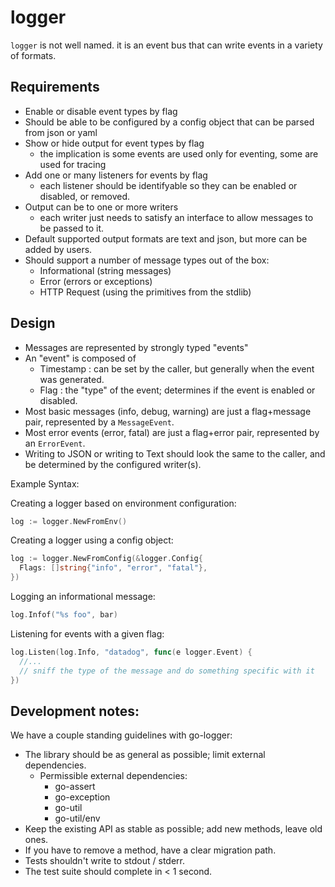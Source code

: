 logger
======

`logger` is not well named. it is an event bus that can write events in a variety of formats.

## Requirements
- Enable or disable event types by flag
- Should be able to be configured by a config object that can be parsed from json or yaml
- Show or hide output for event types by flag
  - the implication is some events are used only for eventing, some are used for tracing
- Add one or many listeners for events by flag
  - each listener should be identifyable so they can be enabled or disabled, or removed.
- Output can be to one or more writers
  - each writer just needs to satisfy an interface to allow messages to be passed to it.
- Default supported output formats are text and json, but more can be added by users.
- Should support a number of message types out of the box:
  - Informational (string messages)
  - Error (errors or exceptions)
  - HTTP Request (using the primitives from the stdlib)

## Design
- Messages are represented by strongly typed "events"
- An "event" is composed of
  - Timestamp : can be set by the caller, but generally when the event was generated.
  - Flag : the "type" of the event; determines if the event is enabled or disabled.
- Most basic messages (info, debug, warning) are just a flag+message pair, represented by a `MessageEvent`.
- Most error events (error, fatal) are just a flag+error pair, represented by an `ErrorEvent`.
- Writing to JSON or writing to Text should look the same to the caller, and be determined by the configured writer(s).

Example Syntax:

Creating a logger based on environment configuration:
```go
log := logger.NewFromEnv()
```

Creating a logger using a config object:
```go
log := logger.NewFromConfig(&logger.Config{
  Flags: []string{"info", "error", "fatal"},
})
```

Logging an informational message:
```go
log.Infof("%s foo", bar) 
```

Listening for events with a given flag:
```go
log.Listen(log.Info, "datadog", func(e logger.Event) {
  //...
  // sniff the type of the message and do something specific with it
})
```

## Development notes:
We have a couple standing guidelines with go-logger:
- The library should be as general as possible; limit external dependencies.
  - Permissible external dependencies:
    - go-assert
    - go-exception
    - go-util
    - go-util/env
- Keep the existing API as stable as possible; add new methods, leave old ones.
- If you have to remove a method, have a clear migration path.
- Tests shouldn't write to stdout / stderr.
- The test suite should complete in < 1 second.
